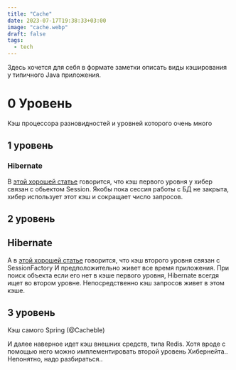 ```yaml
---
title: "Cache"
date: 2023-07-17T19:38:33+03:00
image: "cache.webp"
draft: false
tags:
  - tech
---
```



Здесь хочется для себя в формате заметки описать виды кэширования у типичного Java приложения.


# 0 Уровень

Кэш процессора разновидностей и уровней которого очень много

## 1 уровень

### Hibernate

 В [этой хорошей статье](https://howtodoinjava.com/hibernate/understanding-hibernate-first-level-cache-with-example/) говорится,
что кэш первого уровня у хибер связан с обьектом Session. Якобы пока сессия работы с БД не закрыта, хибер использует этот кэш и сокращает число запросов.


## 2 уровень

## Hibernate

А в [этой хорошей статье](https://howtodoinjava.com/hibernate/how-hibernate-second-level-cache-works/) говорится, что кэш второго уровня связан с SessionFactory
И предположительно живет все время приложения. При поиск объекта если его нет в кэше первого уровня, Hibernate всегдя ищет во втором уровне.
Непосредственно кэш запросов живет в этом кэше.

## 3 уровень

Кэш самого Spring (@Cacheble)

И далее наверное идет кэш внешних средств, типа Redis. Хотя вроде с помощью него можно имплементировать второй уровень Хибернейта..
Непонятно, надо разбираться..